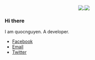 <div align="center">
    <a href="https://dcm.clgt.vn" target="_blank">
        <img align="center" src="https://github-readme-stats.vercel.app/api?username=quocnguyen&count_private=true&show_icons=true&theme=dracula">
    </a>
    <a href="https://dcm.clgt.vn" target="_blank">
        <img align="center" src="https://github-readme-stats.vercel.app/api/top-langs?username=quocnguyen&langs_count=9&hide=html&layout=compact&theme=dracula">
    </a>
</div>

### Hi there

I am quocnguyen. A developer.

- [Facebook](https://facebook.com/quocnguyenclgt)
- [Email](mailto://quocnguyen@clgt.vn)
- [Twitter](https://twitter.com/quocnguyenclgt)